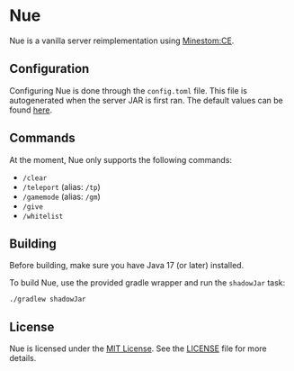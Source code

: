 # Nue
Nue is a vanilla server reimplementation using [Minestom:CE](https://github.com/hollow-cube/minestom-ce).

## Configuration
Configuring Nue is done through the `config.toml` file. This file is autogenerated when the
server JAR is first ran. The default values can be found [here](src/main/resources/config.toml).

## Commands
At the moment, Nue only supports the following commands:

* `/clear`
* `/teleport` (alias: `/tp`)
* `/gamemode` (alias: `/gm`)
* `/give`
* `/whitelist`

## Building
Before building, make sure you have Java 17 (or later) installed.

To build Nue, use the provided gradle wrapper and run the `shadowJar` task:
```shell
./gradlew shadowJar
```

## License
Nue is licensed under the [MIT License](https://opensource.org/license/mit/).
See the [LICENSE](LICENSE) file for more details.